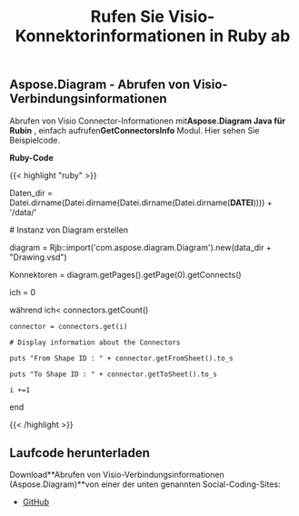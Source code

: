 ﻿---
title: Rufen Sie Visio-Konnektorinformationen in Ruby ab
type: docs
weight: 20
url: /de/java/retrieve-visio-connectors-information-in-ruby/
---
## **Aspose.Diagram - Abrufen von Visio-Verbindungsinformationen**
 Abrufen von Visio Connector-Informationen mit**Aspose.Diagram Java für Rubin** , einfach aufrufen**GetConnectorsInfo** Modul. Hier sehen Sie Beispielcode.

**Ruby-Code**

{{< highlight "ruby" >}}

 Daten_dir = Datei.dirname(Datei.dirname(Datei.dirname(Datei.dirname(__DATEI__)))) + '/data/'

\# Instanz von Diagram erstellen

diagram = Rjb::import('com.aspose.diagram.Diagram').new(data_dir + "Drawing.vsd")

Konnektoren = diagram.getPages().getPage(0).getConnects()

ich = 0

 während ich< connectors.getCount()

    connector = connectors.get(i)

    # Display information about the Connectors

    puts "From Shape ID : " + connector.getFromSheet().to_s

    puts "To Shape ID : " + connector.getToSheet().to_s

    i +=1

end

{{< /highlight >}}
## **Laufcode herunterladen**
 Download**Abrufen von Visio-Verbindungsinformationen (Aspose.Diagram)**von einer der unten genannten Social-Coding-Sites:

- [GitHub](https://github.com/asposediagram/Aspose.Diagram-for-Java/blob/master/Plugins/Aspose_Diagram_Java_for_Ruby/lib/asposediagramjava/Diagrams/getconnectorsinfo.rb)

